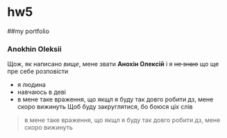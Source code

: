 # hw5
##my portfolio
### Anokhin Oleksii
Щож, як написано *вище*, мене звати **Анохін Олексій** і я ~~не знаю~~ що ще пре себе розповісти
- я людина
- навчаюсь в деві
- в мене таке враження, що якщл я буду так довго робити дз, мене скоро вижинуть
Щоб буду закруглятися, бо боюся ціх слів
>в мене таке враження, що якщл я буду так довго робити дз, мене скоро вижинуть
